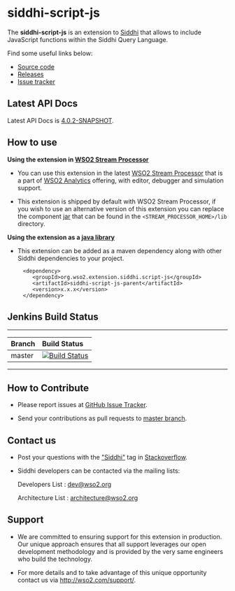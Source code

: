 siddhi-script-js
======================================

The **siddhi-script-js** is an extension to <a target="_blank" href="https://wso2.github.io/siddhi">Siddhi</a> that 
allows to include JavaScript functions within the Siddhi Query Language. 

Find some useful links below:

* <a target="_blank" href="https://github.com/wso2-extensions/siddhi-script-js">Source code</a>
* <a target="_blank" href="https://github.com/wso2-extensions/siddhi-script-js/releases">Releases</a>
* <a target="_blank" href="https://github.com/wso2-extensions/siddhi-script-js/issues">Issue tracker</a>

## Latest API Docs

Latest API Docs is <a target="_blank" href="./api/4.0.2-SNAPSHOT">4.0.2-SNAPSHOT</a>.

## How to use 

**Using the extension in <a target="_blank" href="https://github.com/wso2/product-sp">WSO2 Stream Processor</a>**

* You can use this extension in the latest <a target="_blank" href="https://github.com/wso2/product-sp/releases">WSO2 Stream Processor</a> that is a part of <a target="_blank" href="http://wso2.com/analytics?utm_source=gitanalytics&utm_campaign=gitanalytics_Jul17">WSO2 Analytics</a> offering, with editor, debugger and simulation support. 

* This extension is shipped by default with WSO2 Stream Processor, if you wish to use an alternative version of this 
extension you can replace the component <a target="_blank" href="https://github.com/wso2-extensions/siddhi-script-js/releases">jar</a> that can be found in the `<STREAM_PROCESSOR_HOME>/lib` 
directory.

**Using the extension as a <a target="_blank" href="https://wso2.github.io/siddhi/documentation/running-as-a-java-library">java library</a>**

* This extension can be added as a maven dependency along with other Siddhi dependencies to your project.

```
     <dependency>
        <groupId>org.wso2.extension.siddhi.script-js</groupId>
        <artifactId>siddhi-script-js-parent</artifactId>
        <version>x.x.x</version>
     </dependency>
```

## Jenkins Build Status

---
|  Branch | Build Status |
| :------ |:------------ | 
| master  | [![Build Status](https://wso2.org/jenkins/view/All%20Builds/job/siddhi/job/siddhi-script-js/badge/icon)](https://wso2.org/jenkins/view/All%20Builds/job/siddhi/job/siddhi-script-js/) |
---


## How to Contribute
 
  * Please report issues at <a target="_blank" href="https://github.com/wso2-extensions/siddhi-script-js/issues">GitHub 
  Issue Tracker</a>.
  
  * Send your contributions as pull requests to <a target="_blank" href="https://github.com/wso2-extensions/siddhi-script-js/tree/master">master branch</a>. 
 
## Contact us 

 * Post your questions with the <a target="_blank" href="http://stackoverflow.com/search?q=siddhi">"Siddhi"</a> tag in <a target="_blank" href="http://stackoverflow.com/search?q=siddhi">Stackoverflow</a>. 
 
 * Siddhi developers can be contacted via the mailing lists:
 
    Developers List   : [dev@wso2.org](mailto:dev@wso2.org)
    
    Architecture List : [architecture@wso2.org](mailto:architecture@wso2.org)
 
## Support 

* We are committed to ensuring support for this extension in production. Our unique approach ensures that all support leverages our open development methodology and is provided by the very same engineers who build the technology. 

* For more details and to take advantage of this unique opportunity contact us via <a target="_blank" href="http://wso2.com/support?utm_source=gitanalytics&utm_campaign=gitanalytics_Jul17">http://wso2.com/support/</a>. 
